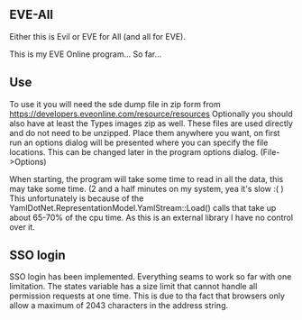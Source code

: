 ## EVE-All
Either this is Evil or EVE for All (and all for EVE).

This is my EVE Online program... So far...

## Use
To use it you will need the sde dump file in zip form from https://developers.eveonline.com/resource/resources
Optionally you should also have at least the Types images zip as well.
These files are used directly and do not need to be unzipped.
Place them anywhere you want, on first run an options dialog will be presented where you can specify the file locations.
This can be changed later in the program options dialog. (File->Options)

When starting, the program will take some time to read in all the data, this may take some time. (2 and a half minutes on my system, yea it's slow :( )
This unfortunately is because of the YamlDotNet.RepresentationModel.YamlStream::Load() calls that take up about 65-70% of the cpu time.  As this is an external library I have no control over it.

## SSO login
SSO login has been implemented.  Everything seams to work so far with one limitation.
The states variable has a size limit that cannot handle all permission requests at one time.
This is due to tha fact that browsers only allow a maximum of 2043 characters in the address string.
